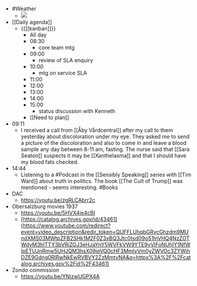 - #Weather
    - ![](https://firebasestorage.googleapis.com/v0/b/firescript-577a2.appspot.com/o/imgs%2Fapp%2FDavidsroam%2FOpqjy8Pl9X.png?alt=media&token=dd235df8-2566-4e6c-8a17-bbd2d583f17b)
- [[Daily agenda]]
    - {{[[kanban]]}}
        - All day
        - 08:30
            - core team mtg
        - 09:00
            - review of SLA enquiry
        - 10:00
            - mtg on service SLA
        - 11:00
        - 12:00
        - 13:00
        - 14:00
        - 15:00
            - status discussion with Kenneth
        - [[Need to plan]]
- 09:11
    - I received a call from [[Åby Vårdcentral]] after my call to them yesterday about discoloration under my eye. They asked me to send a picture of the discoloration and also to come in and leave a blood sample any day between 8-11 am, fasting. The nurse said that [[Sara Seaton]] suspects it may be [[Xanthelasma]] and that I should have my blood fats checked.
- 14:44
    - Listening to a #Podcast in the [[Sensibly Speaking]] series with [[Tim Ward]] about truth in politics. The book [[The Cult of Trump]] was mentioned - seems interesting. #Books
- DAC
    - https://youtu.be/zgRLCAbrr2c
- Obersalzburg movies 1937
    - https://youtu.be/5HVX4je4cBI
    - [https://catalog.archives.gov/id/43461](https://www.youtube.com/redirect?event=video_description&redir_token=QUFFLUhqbGRycGhzdm9MUndXMS03MWtpZFB2SHk1M2F0Z3xBQ3Jtc0tsd09oS1lnVHQ4NzZOTWdvM3hITTY3bVRiZGJ3eHJaYnY5WVFkVW9YTE9yVlFoNUhIY1NfWlpETUJnRmw5UHJQM3hsX09ieVQ0cHF3MmlyVm0yZWVOc3ZYWjhDZE9Gdng0RlRwNkEwRVBVY2ZzMmtyNA&q=https%3A%2F%2Fcatalog.archives.gov%2Fid%2F43461)
- Zondo commission
    - https://youtu.be/YNizwUGPX4A
